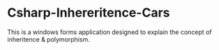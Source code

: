 # Csharp-Inhereritence-Cars

This is a windows forms application designed to explain the concept of inheritence & polymorphism.
